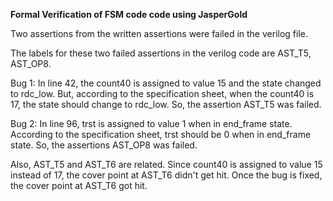**Formal Verification of FSM code code using JasperGold**

Two assertions from the written assertions were failed in the verilog file.

The labels for these two failed assertions in the verilog code are AST_T5, AST_OP8.

Bug 1: In line 42, the count40 is assigned to value 15 and the state changed to rdc_low. But, according to the specification sheet, when the count40 is 17, the state should change to rdc_low. So, the assertion AST_T5 was failed.

Bug 2: In line 96, trst is assigned to value 1 when in end_frame state. According to the specification sheet, trst should be 0 when in end_frame state. So, the assertions AST_OP8 was failed.

Also, AST_T5 and AST_T6 are related. Since count40 is assigned to value 15 instead of 17, the cover point at AST_T6 didn't get hit. Once the bug is fixed, the cover point at AST_T6 got hit.
